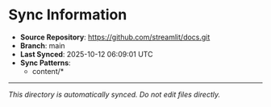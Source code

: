 # Sync Information

- **Source Repository**: https://github.com/streamlit/docs.git
- **Branch**: main
- **Last Synced**: 2025-10-12 06:09:01 UTC
- **Sync Patterns**:
  - content/*

---
*This directory is automatically synced. Do not edit files directly.*
